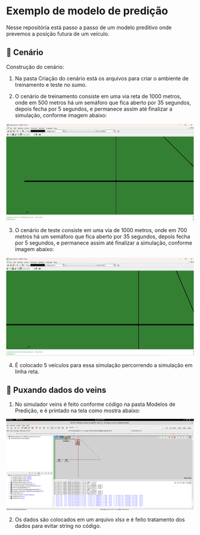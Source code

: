 # Exemplo de modelo de predição

Nesse repositória está passo a passo de um modelo preditivo onde prevemos a posição futura de um veículo.

## 🚀 Cenário

Construção do cenário:

1. Na pasta Criação do cenário está os arquivos para criar o ambiente de treinamento e teste no sumo. 

2. O cenário de treinamento consiste em uma via reta de 1000 metros, onde em 500 metros há um semáforo que fica aberto por 35 segundos, depois fecha por 5 segundos, e permanece assim até finalizar a simulação, conforme imagem abaixo:

![Cenário Gerado no SUMO](https://github.com/AndreiaFelix1/ProjetoMestradoUFABC/blob/main/Modelo%20preditivo%20de%20frenagem/Cria%C3%A7%C3%A3o%20do%20cen%C3%A1rio/Cenario%20treinamento.png)

3. O cenário de teste consiste em uma via de 1000 metros, onde em 700 metros há um semáforo que fica aberto por 35 segundos, depois fecha por 5 segundos, e permanece assim até finalizar a simulação, conforme imagem abaixo:

![Cenário Gerado no SUMO](https://github.com/AndreiaFelix1/ProjetoMestradoUFABC/blob/main/Modelo%20preditivo%20de%20frenagem/Cria%C3%A7%C3%A3o%20do%20cen%C3%A1rio/Cenario%20teste.png)

4. É colocado 5 veículos para essa simulação percorrendo a simulação em linha reta.

## 🚀 Puxando dados do veins

1. No simulador veins é feito conforme código na pasta Modelos de Predição, e é printado na tela como mostra abaixo:

![Cenário Gerado no SUMO](https://github.com/AndreiaFelix1/ProjetoMestradoUFABC/blob/main/Modelo%20preditivo%20de%20frenagem/Modelos%20de%20predi%C3%A7%C3%A3o/teste2veins.png)

2. Os dados são colocados em um arquivo xlsx e é feito tratamento dos dados para evitar string no código.











